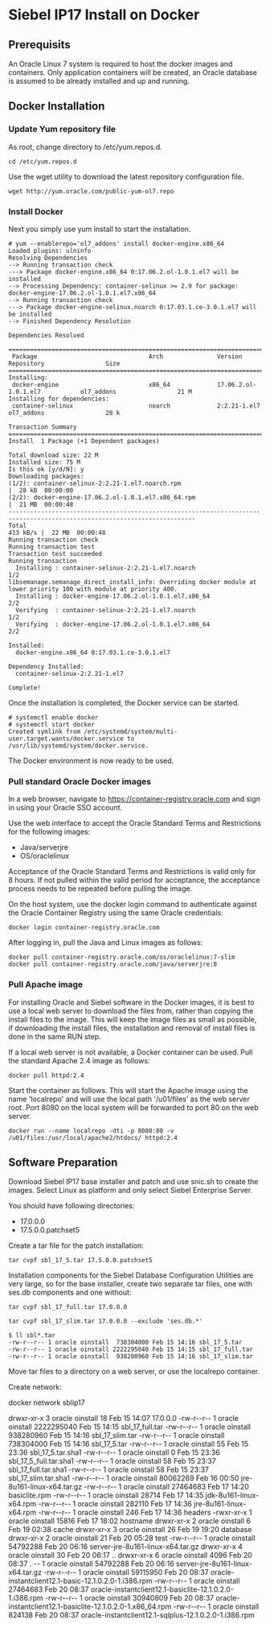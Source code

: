 # Siebel IP17 Install on Docker

## Prerequisits

An Oracle Linux 7 system is required to host the docker images and containers. Only application containers will be created, an Oracle database is assumed to be already installed and up and running.


## Docker Installation

### Update Yum repository file

As root, change directory to /etc/yum.repos.d.

    cd /etc/yum.repos.d

Use the wget utility to download the latest repository configuration file.

    wget http://yum.oracle.com/public-yum-ol7.repo

### Install Docker

Next you simply use yum install to start the installation.

    # yum --enablerepo='ol7_addons' install docker-engine.x86_64
    Loaded plugins: ulninfo
    Resolving Dependencies
    --> Running transaction check
    ---> Package docker-engine.x86_64 0:17.06.2.ol-1.0.1.el7 will be installed
    --> Processing Dependency: container-selinux >= 2.9 for package: docker-engine-17.06.2.ol-1.0.1.el7.x86_64
    --> Running transaction check
    ---> Package docker-engine-selinux.noarch 0:17.03.1.ce-3.0.1.el7 will be installed
    --> Finished Dependency Resolution

    Dependencies Resolved

    ==========================================================================================================================
     Package                               Arch               Version                        Repository                 Size
    ==========================================================================================================================
    Installing:
     docker-engine                         x86_64             17.06.2.ol-1.0.1.el7           ol7_addons                 21 M
    Installing for dependencies:
     container-selinux                     noarch             2:2.21-1.el7                   ol7_addons                 28 k
    
    Transaction Summary
    ==========================================================================================================================
    Install  1 Package (+1 Dependent packages)
    
    Total download size: 22 M
    Installed size: 75 M
    Is this ok [y/d/N]: y
    Downloading packages:
    (1/2): container-selinux-2:2.21-1.el7.noarch.rpm                                                   |  28 kB  00:00:00
    (2/2): docker-engine-17.06.2.ol-1.0.1.el7.x86_64.rpm                                               |  21 MB  00:00:48
    --------------------------------------------------------------------------------------------------------------------------
    Total                                                                                     413 kB/s |  22 MB  00:00:48
    Running transaction check
    Running transaction test
    Transaction test succeeded
    Running transaction
      Installing : container-selinux-2:2.21-1.el7.noarch                                                                  1/2
    libsemanage.semanage_direct_install_info: Overriding docker module at lower priority 100 with module at priority 400.
      Installing : docker-engine-17.06.2.ol-1.0.1.el7.x86_64                                                              2/2
      Verifying  : container-selinux-2:2.21-1.el7.noarch                                                                  1/2
      Verifying  : docker-engine-17.06.2.ol-1.0.1.el7.x86_64                                                              2/2

    Installed:
      docker-engine.x86_64 0:17.03.1.ce-3.0.1.el7

    Dependency Installed:
      container-selinux-2:2.21-1.el7
    
    Complete!

Once the installation is completed, the Docker service can be started.

    # systemctl enable docker
    # systemctl start docker
    Created symlink from /etc/systemd/system/multi-user.target.wants/docker.service to /usr/lib/systemd/system/docker.service.

The Docker environment is now ready to be used.

### Pull standard Oracle Docker images

In a web browser, navigate to https://container-registry.oracle.com and sign in using your Oracle SSO account.

Use the web interface to accept the Oracle Standard Terms and Restrictions for the following images:

  * Java/serverjre
  * OS/oraclelinux

Acceptance of the Oracle Standard Terms and Restrictions is valid only for 8 hours. If not pulled within the valid period for acceptance, the acceptance process needs to be repeated before pulling the image.

On the host system, use the docker login command to authenticate against the Oracle Container Registry using the same Oracle credentials:

    docker login container-registry.oracle.com

After logging in, pull the Java and Linux images as follows:

    docker pull container-registry.oracle.com/os/oraclelinux:7-slim
    docker pull container-registry.oracle.com/java/serverjre:8

### Pull Apache image

For installing Oracle and Siebel software in the Docker images, it is best to use a local web server to download the files from, rather than copying the install files to the image. This will keep the image files as small as possible, if downloading the install files, the installation and removal of install files is done in the same RUN step.

If a local web server is not available, a Docker container can be used. Pull the standard Apache 2.4 image as follows:

    docker pull httpd:2.4

Start the container as follows. This will start the Apache image using the name 'localrepo' and will use the local path '/u01/files' as the web server root. Port 8080 on the local system will be forwarded to port 80 on the web server.

    docker run --name localrepo -dti -p 8080:80 -v /u01/files:/usr/local/apache2/htdocs/ httpd:2.4


## Software Preparation

Download Siebel IP17 base installer and patch and use snic.sh to create the images. Select Linux as platform and only select Siebel Enterprise Server.

You should have following directories:

  * 17.0.0.0
  * 17.5.0.0.patchset5

Create a tar file for the patch installation:

    tar cvpf sbl_17_5.tar 17.5.0.0.patchset5

Installation components for the Siebel Database Configuration Utilities are very large, so for the base installer, create two separate tar files, one with ses.db components and one without:

    tar cvpf sbl_17_full.tar 17.0.0.0

    tar cvpf sbl_17_slim.tar 17.0.0.0 --exclude 'ses.db.*'

    $ ll sbl*.tar
    -rw-r--r-- 1 oracle oinstall  738304000 Feb 15 14:16 sbl_17_5.tar
    -rw-r--r-- 1 oracle oinstall 2222295040 Feb 15 14:15 sbl_17_full.tar
    -rw-r--r-- 1 oracle oinstall  938280960 Feb 15 14:16 sbl_17_slim.tar

Move tar files to a directory on a web server, or use the localrepo container.


Create network:

docker network sblip17



drwxr-xr-x 3 oracle oinstall         18 Feb 15 14:07 17.0.0.0
-rw-r--r-- 1 oracle oinstall 2222295040 Feb 15 14:15 sbl_17_full.tar
-rw-r--r-- 1 oracle oinstall  938280960 Feb 15 14:16 sbl_17_slim.tar
-rw-r--r-- 1 oracle oinstall  738304000 Feb 15 14:16 sbl_17_5.tar
-rw-r--r-- 1 oracle oinstall         55 Feb 15 23:36 sbl_17_5.tar.sha1
-rw-r--r-- 1 oracle oinstall          0 Feb 15 23:36 sbl_17_5_full.tar.sha1
-rw-r--r-- 1 oracle oinstall         58 Feb 15 23:37 sbl_17_full.tar.sha1
-rw-r--r-- 1 oracle oinstall         58 Feb 15 23:37 sbl_17_slim.tar.sha1
-rw-r--r-- 1 oracle oinstall   80062269 Feb 16 00:50 jre-8u161-linux-x64.tar.gz
-rw-r--r-- 1 oracle oinstall   27464683 Feb 17 14:20 basiclite.rpm
-rw-r--r-- 1 oracle oinstall      28714 Feb 17 14:35 jdk-8u161-linux-x64.rpm
-rw-r--r-- 1 oracle oinstall     282110 Feb 17 14:36 jre-8u161-linux-x64.rpm
-rw-r--r-- 1 oracle oinstall        246 Feb 17 14:36 headers
-rwxr-xr-x 1 oracle oinstall      15816 Feb 17 18:02 hostname
drwxr-xr-x 2 oracle oinstall          6 Feb 19 02:38 cache
drwxr-xr-x 3 oracle oinstall         26 Feb 19 19:20 database
drwxr-xr-x 2 oracle oinstall         21 Feb 20 05:28 test
-rw-r--r-- 1 oracle oinstall   54792288 Feb 20 06:16 server-jre-8u161-linux-x64.tar.gz
drwxr-xr-x 4 oracle oinstall         30 Feb 20 06:17 ..
drwxr-xr-x 6 oracle oinstall       4096 Feb 20 08:37 .
-- 1 oracle oinstall   54792288 Feb 20 06:16 server-jre-8u161-linux-x64.tar.gz
-rw-r--r-- 1 oracle oinstall   59115950 Feb 20 08:37 oracle-instantclient12.1-basic-12.1.0.2.0-1.i386.rpm
-rw-r--r-- 1 oracle oinstall   27464683 Feb 20 08:37 oracle-instantclient12.1-basiclite-12.1.0.2.0-1.i386.rpm
-rw-r--r-- 1 oracle oinstall   30940809 Feb 20 08:37 oracle-instantclient12.1-basiclite-12.1.0.2.0-1.x86_64.rpm
-rw-r--r-- 1 oracle oinstall     824138 Feb 20 08:37 oracle-instantclient12.1-sqlplus-12.1.0.2.0-1.i386.rpm

	

